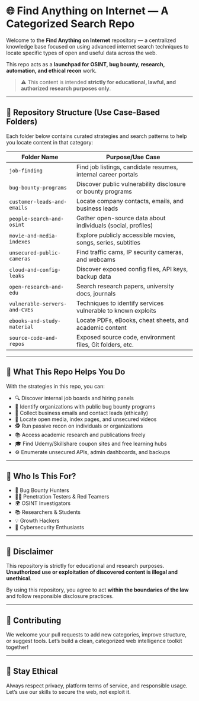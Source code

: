# 🌐 Find Anything on Internet — A Categorized Search Repo

Welcome to the **Find Anything on Internet** repository — a centralized knowledge base focused on using advanced internet search techniques to locate specific types of open and useful data across the web.

This repo acts as a **launchpad for OSINT, bug bounty, research, automation, and ethical recon** work.

> ⚠️ This content is intended **strictly for educational, lawful, and authorized research purposes only**.

---

## 📁 Repository Structure (Use Case-Based Folders)

Each folder below contains curated strategies and search patterns to help you locate content in that category:

| Folder Name                         | Purpose/Use Case                                             |
|------------------------------------|--------------------------------------------------------------|
| `job-finding`                      | Find job listings, candidate resumes, internal career portals |
| `bug-bounty-programs`             | Discover public vulnerability disclosure or bounty programs   |
| `customer-leads-and-emails`       | Locate company contacts, emails, and business leads           |
| `people-search-and-osint`         | Gather open-source data about individuals (social, profiles)  |
| `movie-and-media-indexes`         | Explore publicly accessible movies, songs, series, subtitles  |
| `unsecured-public-cameras`        | Find traffic cams, IP security cameras, and webcams           |
| `cloud-and-config-leaks`          | Discover exposed config files, API keys, backup data          |
| `open-research-and-edu`           | Search research papers, university docs, journals             |
| `vulnerable-servers-and-CVEs`     | Techniques to identify services vulnerable to known exploits  |
| `ebooks-and-study-material`       | Locate PDFs, eBooks, cheat sheets, and academic content       |
| `source-code-and-repos`           | Exposed source code, environment files, Git folders, etc.     |



---

## 🔧 What This Repo Helps You Do

With the strategies in this repo, you can:

- 🔍 Discover internal job boards and hiring panels
- 🐞 Identify organizations with public bug bounty programs
- 📧 Collect business emails and contact leads (ethically)
- 🎥 Locate open media, index pages, and unsecured videos
- 🕵️ Run passive recon on individuals or organizations
- 📚 Access academic research and publications freely
- 🎓 Find Udemy/Skillshare coupon sites and free learning hubs
- ⚙️ Enumerate unsecured APIs, admin dashboards, and backups

---

## 🧠 Who Is This For?

- 🐛 Bug Bounty Hunters
- 👨‍💻 Penetration Testers & Red Teamers
- 🌍 OSINT Investigators
- 📚 Researchers & Students
- 💡 Growth Hackers
- 🧪 Cybersecurity Enthusiasts

---

## 🚫 Disclaimer

This repository is strictly for educational and research purposes. **Unauthorized use or exploitation of discovered content is illegal and unethical**.

By using this repository, you agree to act **within the boundaries of the law** and follow responsible disclosure practices.

---

## 🤝 Contributing

We welcome your pull requests to add new categories, improve structure, or suggest tools. Let’s build a clean, categorized web intelligence toolkit together!

---

## 📌 Stay Ethical

Always respect privacy, platform terms of service, and responsible usage. Let’s use our skills to secure the web, not exploit it.


